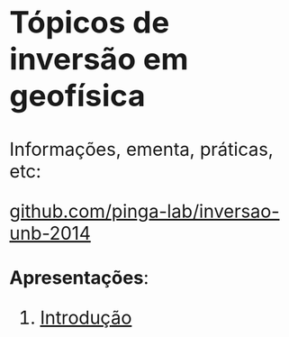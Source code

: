 <h2 style="font-size: 40pt">Tópicos de inversão em geofísica</h2>

<div class="reveal" style="font-size: 24pt;">

Informações, ementa, práticas, etc:

[github.com/pinga-lab/inversao-unb-2014](https://github.com/pinga-lab/inversao-unb-2014)

<div style="margin-bottom: 40px;"></div>

**Apresentações**:

1. [Introdução](introducao.html)

</div>
